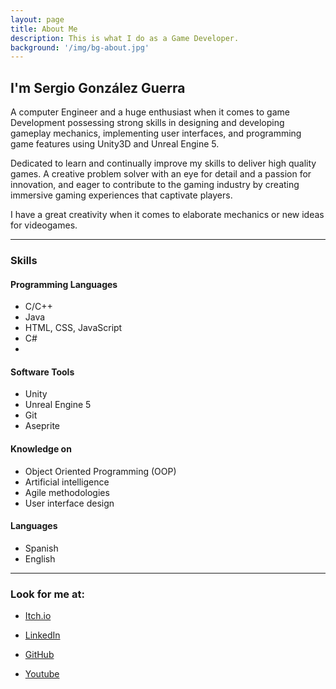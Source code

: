 ```yaml
---
layout: page
title: About Me
description: This is what I do as a Game Developer.
background: '/img/bg-about.jpg'
---
```


## I'm Sergio González Guerra

A computer Engineer and a huge enthusiast when it comes to game Development possessing strong skills in designing and developing gameplay mechanics, implementing user interfaces, and programming game features using Unity3D and Unreal Engine 5.

Dedicated to learn and continually improve my skills to deliver high quality games. A creative problem solver with an eye for detail and a passion for innovation, and eager to contribute to the gaming industry by creating immersive gaming experiences that captivate players.

I have a great creativity when it comes to elaborate mechanics or new ideas for videogames.

___

### Skills

#### Programming Languages

- C/C++
- Java
- HTML, CSS, JavaScript
- C#
- 

#### Software Tools

- Unity
- Unreal Engine 5
- Git
- Aseprite

#### Knowledge on
- Object Oriented Programming (OOP)
- Artificial intelligence
- Agile methodologies
- User interface design

#### Languages
- Spanish
- English 

___

### Look for me at:

- [Itch.io](https://sergiogg.itch.io/)

- [LinkedIn](https://www.linkedin.com/in/sergio-gonz%C3%A1lez-guerra-b21570235/)

- [GitHub](https://github.com/SergioGG96)

- [Youtube](https://youtube.com/@sergiogonzalez4869)